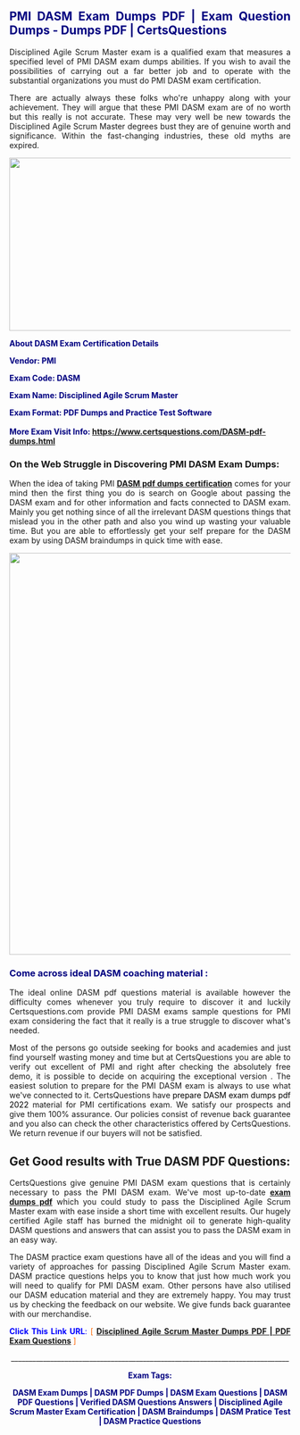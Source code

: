 <h2 style="text-align: justify;"><span style="color: #000080;">PMI DASM Exam Dumps PDF | Exam Question Dumps - Dumps PDF | CertsQuestions</span></h2>
<p style="text-align: justify;">Disciplined Agile Scrum Master exam is a qualified exam that measures a specified level of PMI  DASM exam dumps abilities. If you wish to avail the possibilities of carrying out a far better job and to operate with the substantial organizations you must do PMI DASM exam certification.</p>
<p style="text-align: justify;">There are actually always these folks who're unhappy along with your achievement. They will argue that these PMI  DASM exam are of no worth but this really is not accurate. These may very well be new towards the Disciplined Agile Scrum Master degrees bust they are of genuine worth and significance. Within the fast-changing industries, these old myths are expired.</p>
<p><img style="display: block; margin-left: auto; margin-right: auto;" src="https://i.imgur.com/eaP4ae9.png" width="840" height="310" /></p>
<p><span style="color: #000080;"><strong>About DASM Exam Certification Details</strong></span></p>
<p><span style="color: #000080;"><strong>Vendor: PMI<br /></strong></span></p>
<p><span style="color: #000080;"><strong>Exam Code: DASM</strong></span></p>
<p><span style="color: #000080;"><strong>Exam Name: Disciplined Agile Scrum Master</strong></span></p>
<p><span style="color: #000080;"><strong>Exam Format: PDF Dumps and Practice Test Software<br /><br />More Exam Visit Info: <span style="color: #ff6600;"><a href="https://www.certsquestions.com/DASM-pdf-dumps.html">https://www.certsquestions.com/DASM-pdf-dumps.html</a></span></strong></span></p>
<h3>On the Web Struggle in Discovering PMI DASM Exam Dumps:</h3>
<p style="text-align: justify;">When the idea of taking PMI <a href="https://www.certsquestions.com/DASM-pdf-dumps.html"><strong> DASM pdf dumps certification</strong></a> comes for your mind then the first thing you do is search on Google about passing the DASM exam and for other information and facts connected to DASM exam. Mainly you get nothing since of all the irrelevant DASM questions things that mislead you in the other path and also you wind up wasting your valuable time. But you are able to effortlessly get your self prepare for the DASM exam by using DASM braindumps in quick time with ease.</p>
<p><a href="https://www.certsquestions.com/DASM-pdf-dumps.html"><img style="display: block; margin-left: auto; margin-right: auto;" src="https://i.imgur.com/pxhoKQ2.png" width="720" /></a></p>
<h3><span style="color: #000080;">Come across ideal  DASM coaching material :</span></h3>
<p style="text-align: justify;">The ideal online DASM pdf questions material is available however the difficulty comes whenever you truly require to discover it and luckily Certsquestions.com provide PMI DASM exams sample questions for PMI  exam considering the fact that it really is a true struggle to discover what's needed.</p>
<p style="text-align: justify;">Most of the persons go outside seeking for books and academies and just find yourself wasting money and time but at CertsQuestions you are able to verify out excellent of PMI  and right after checking the absolutely free demo, it is possible to decide on acquiring the exceptional version . The easiest solution to prepare for the PMI DASM exam is always to use what we've connected to it. CertsQuestions have <span style="color: #000000;">prepare DASM exam dumps pdf 2022</span> material for PMI certifications exam. We satisfy our prospects and give them 100% assurance. Our policies consist of revenue back guarantee and you also can check the other characteristics offered by CertsQuestions. We return revenue if our buyers will not be satisfied.</p>
<h2>Get Good results with True DASM PDF Questions:</h2>
<p style="text-align: justify;">CertsQuestions give genuine PMI DASM exam questions that is certainly necessary to pass the PMI  DASM exam. We've most up-to-date<strong>&nbsp;<a href="https://www.certsquestions.com/">exam dumps pdf</a></strong>&nbsp;which you could study to pass the Disciplined Agile Scrum Master exam with ease inside a short time with excellent results. Our hugely certified Agile staff has burned the midnight oil to generate high-quality DASM questions and answers that can assist you to pass the DASM exam in an easy way.</p>
<p style="text-align: justify;">The DASM practice exam questions have all of the ideas and you will find a variety of approaches for passing Disciplined Agile Scrum Master exam. DASM practice questions helps you to know that just how much work you will need to qualify for PMI  DASM exam. Other persons have also utilised our DASM education material and they are extremely happy. You may trust us by checking the feedback on our website. We give funds back guarantee with our merchandise.</p>
<p style="text-align: justify;"><span style="color: #0000ff;"><strong>Click This Link URL</strong>:</span> <span style="color: #ff6600;">[ <strong><a href="https://www.certsquestions.com/agile-certification.html">Disciplined Agile Scrum Master Dumps PDF | PDF Exam Questions</a></strong> ]</span></p>
<p style="text-align: center;">______________________________________________________________________________</p>
<p style="text-align: center;"><span style="color: #000080;"><strong>Exam Tags:</strong></span></p>
<p style="text-align: center;"><span style="color: #000080;"><strong>DASM Exam Dumps | DASM PDF Dumps | DASM Exam Questions | DASM PDF Questions | Verified DASM Questions Answers | Disciplined Agile Scrum Master Exam Certification | DASM Braindumps | DASM Pratice Test | DASM Practice Questions</strong></span></p>
